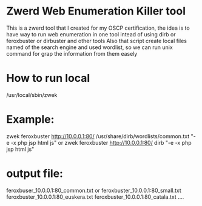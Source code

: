 # Zwerd Web Enumeration Killer tool  
This is a zwerd tool that I created for my OSCP certification,
the idea is to have way to run web enumeration in one tool intead of using dirb or feroxbuster or dirbuster and other tools
Also that script create local files named of the search engine and used wordlist, so we can run unix command for grap the information from them easely

# How to run local
/usr/local/sbin/zwek <engine> <url> <wordlist or directory> <options> 

# Example:
zwek feroxbuster http://10.0.0.1:80/ /usr/share/dirb/wordlists/common.txt "-e -x php jsp html js"
or
zwek feroxbuster http://10.0.0.1:80/ dirb "-e -x php jsp html js"

# output file:
feroxbuser_10.0.0.1:80_common.txt
or
feroxbuster_10.0.0.1:80_small.txt
feroxbuster_10.0.0.1:80_euskera.txt
feroxbuster_10.0.0.1:80_catala.txt
....
